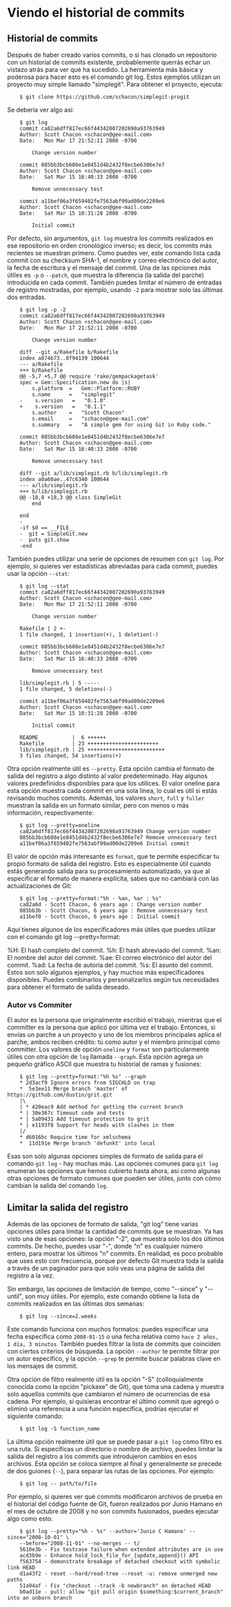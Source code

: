 # Viendo el historial de commits

## Historial de commits
Después de haber creado varios commits, o si has clonado un repositorio con un historial de commits existente, probablemente querrás echar un vistazo atrás para ver qué ha sucedido. La herramienta más básica y poderosa para hacer esto es el comando git log. Estos ejemplos utilizan un proyecto muy simple llamado "simplegit". Para obtener el proyecto, ejecuta:
```
    $ git clone https://github.com/schacon/simplegit-progit
```
Se deberia ver algo asi:
```
    $ git log
    commit ca82a6dff817ec66f44342007202690a93763949
    Author: Scott Chacon <schacon@gee-mail.com>
    Date:   Mon Mar 17 21:52:11 2008 -0700

        Change version number

    commit 085bb3bcb608e1e8451d4b2432f8ecbe6306e7e7
    Author: Scott Chacon <schacon@gee-mail.com>
    Date:   Sat Mar 15 16:40:33 2008 -0700

        Remove unnecessary test

    commit a11bef06a3f659402fe7563abf99ad00de2209e6
    Author: Scott Chacon <schacon@gee-mail.com>
    Date:   Sat Mar 15 10:31:28 2008 -0700

        Initial commit
```
Por defecto, sin argumentos, `git log` muestra los commits realizados en ese repositorio en orden cronológico inverso; es decir, los commits más recientes se muestran primero. Como puedes ver, este comando lista cada commit con su checksum SHA-1, el nombre y correo electrónico del autor, la fecha de escritura y el mensaje del commit. Una de las opciones más útiles es `-p` o `--patch`, que muestra la diferencia (la salida del parche) introducida en cada commit. También puedes limitar el número de entradas de registro mostradas, por ejemplo, usando `-2` para mostrar solo las últimas dos entradas.
```
    $ git log -p -2
    commit ca82a6dff817ec66f44342007202690a93763949
    Author: Scott Chacon <schacon@gee-mail.com>
    Date:   Mon Mar 17 21:52:11 2008 -0700

        Change version number

    diff --git a/Rakefile b/Rakefile
    index a874b73..8f94139 100644
    --- a/Rakefile
    +++ b/Rakefile
    @@ -5,7 +5,7 @@ require 'rake/gempackagetask'
    spec = Gem::Specification.new do |s|
        s.platform  =   Gem::Platform::RUBY
        s.name      =   "simplegit"
    -    s.version   =   "0.1.0"
    +    s.version   =   "0.1.1"
        s.author    =   "Scott Chacon"
        s.email     =   "schacon@gee-mail.com"
        s.summary   =   "A simple gem for using Git in Ruby code."

    commit 085bb3bcb608e1e8451d4b2432f8ecbe6306e7e7
    Author: Scott Chacon <schacon@gee-mail.com>
    Date:   Sat Mar 15 16:40:33 2008 -0700

        Remove unnecessary test

    diff --git a/lib/simplegit.rb b/lib/simplegit.rb
    index a0a60ae..47c6340 100644
    --- a/lib/simplegit.rb
    +++ b/lib/simplegit.rb
    @@ -18,8 +18,3 @@ class SimpleGit
        end

    end
    -
    -if $0 == __FILE__
    -  git = SimpleGit.new
    -  puts git.show
    -end
```
También puedes utilizar una serie de opciones de resumen con `git log`. Por ejemplo, si quieres ver estadísticas abreviadas para cada commit, puedes usar la opción `--stat`:
```
    $ git log --stat
    commit ca82a6dff817ec66f44342007202690a93763949
    Author: Scott Chacon <schacon@gee-mail.com>
    Date:   Mon Mar 17 21:52:11 2008 -0700

        Change version number

    Rakefile | 2 +-
    1 file changed, 1 insertion(+), 1 deletion(-)

    commit 085bb3bcb608e1e8451d4b2432f8ecbe6306e7e7
    Author: Scott Chacon <schacon@gee-mail.com>
    Date:   Sat Mar 15 16:40:33 2008 -0700

        Remove unnecessary test

    lib/simplegit.rb | 5 -----
    1 file changed, 5 deletions(-)

    commit a11bef06a3f659402fe7563abf99ad00de2209e6
    Author: Scott Chacon <schacon@gee-mail.com>
    Date:   Sat Mar 15 10:31:28 2008 -0700

        Initial commit

    README           |  6 ++++++
    Rakefile         | 23 +++++++++++++++++++++++
    lib/simplegit.rb | 25 +++++++++++++++++++++++++
    3 files changed, 54 insertions(+)
```
Otra opción realmente útil es `--pretty`. Esta opción cambia el formato de salida del registro a algo distinto al valor predeterminado. Hay algunos valores predefinidos disponibles para que los utilices. El valor oneline para esta opción muestra cada commit en una sola línea, lo cual es útil si estás revisando muchos commits. Además, los valores `short`, `full` y `fuller` muestran la salida en un formato similar, pero con menos o más información, respectivamente:
```
    $ git log --pretty=oneline
    ca82a6dff817ec66f44342007202690a93763949 Change version number
    085bb3bcb608e1e8451d4b2432f8ecbe6306e7e7 Remove unnecessary test
    a11bef06a3f659402fe7563abf99ad00de2209e6 Initial commit
```
El valor de opción más interesante es `format`, que te permite especificar tu propio formato de salida del registro. Esto es especialmente útil cuando estás generando salida para su procesamiento automatizado, ya que al especificar el formato de manera explícita, sabes que no cambiará con las actualizaciones de Git:
```
    $ git log --pretty=format:"%h - %an, %ar : %s"
    ca82a6d - Scott Chacon, 6 years ago : Change version number
    085bb3b - Scott Chacon, 6 years ago : Remove unnecessary test
    a11bef0 - Scott Chacon, 6 years ago : Initial commit
```
Aquí tienes algunos de los especificadores más útiles que puedes utilizar con el comando git log --pretty=format:

%H: El hash completo del commit.
%h: El hash abreviado del commit.
%an: El nombre del autor del commit.
%ae: El correo electrónico del autor del commit.
%ad: La fecha de autoría del commit.
%s: El asunto del commit.
Estos son solo algunos ejemplos, y hay muchos más especificadores disponibles. Puedes combinarlos y personalizarlos según tus necesidades para obtener el formato de salida deseado.

### Autor vs Commiter
El autor es la persona que originalmente escribió el trabajo, mientras que el committer es la persona que aplicó por última vez el trabajo. Entonces, si envías un parche a un proyecto y uno de los miembros principales aplica el parche, ambos reciben crédito: tú como autor y el miembro principal como committer.
Los valores de opción `oneline` y `format` son particularmente útiles con otra opción de `log` llamada `--graph`. Esta opción agrega un pequeño gráfico ASCII que muestra tu historial de ramas y fusiones:
```
    $ git log --pretty=format:"%h %s" --graph
    * 2d3acf9 Ignore errors from SIGCHLD on trap
    *  5e3ee11 Merge branch 'master' of https://github.com/dustin/grit.git
    |\
    | * 420eac9 Add method for getting the current branch
    * | 30e367c Timeout code and tests
    * | 5a09431 Add timeout protection to grit
    * | e1193f8 Support for heads with slashes in them
    |/
    * d6016bc Require time for xmlschema
    *  11d191e Merge branch 'defunkt' into local
```
Esas son solo algunas opciones simples de formato de salida para el comando `git log` - hay muchas más. Las opciones comunes para `git log` enumeran las opciones que hemos cubierto hasta ahora, así como algunas otras opciones de formato comunes que pueden ser útiles, junto con cómo cambian la salida del comando `log`.

## Limitar la salida del registro

Además de las opciones de formato de salida, "git log" tiene varias opciones útiles para limitar la cantidad de commits que se muestran. Ya has visto una de esas opciones: la opción "-2", que muestra solo los dos últimos commits. De hecho, puedes usar "-<n>", donde "n" es cualquier número entero, para mostrar los últimos "n" commits. En realidad, es poco probable que uses esto con frecuencia, porque por defecto Git muestra toda la salida a través de un paginador para que solo veas una página de salida del registro a la vez.

Sin embargo, las opciones de limitación de tiempo, como "--since" y "--until", son muy útiles. Por ejemplo, este comando obtiene la lista de commits realizados en las últimas dos semanas:
```
    $ git log --since=2.weeks
```
Este comando funciona con muchos formatos: puedes especificar una fecha específica como `2008-01-15` o una fecha relativa como `hace 2 años, 1 día, 3 minutos`.
También puedes filtrar la lista de commits que coinciden con ciertos criterios de búsqueda. La opción `--author` te permite filtrar por un autor específico, y la opción `--grep` te permite buscar palabras clave en los mensajes de commit.

Otra opción de filtro realmente útil es la opción "-S" (colloquialmente conocida como la opción "pickaxe" de Git), que toma una cadena y muestra solo aquellos commits que cambiaron el número de ocurrencias de esa cadena. Por ejemplo, si quisieras encontrar el último commit que agregó o eliminó una referencia a una función específica, podrías ejecutar el siguiente comando:
```
    $ git log -S function_name
```
La última opción realmente útil que se puede pasar a `git log` como filtro es una ruta. Si especificas un directorio o nombre de archivo, puedes limitar la salida del registro a los commits que introdujeron cambios en esos archivos. Esta opción se coloca siempre al final y generalmente se precede de dos guiones (`--`), para separar las rutas de las opciones. Por ejemplo:
```
    $ git log -- path/to/file
```
Por ejemplo, si quieres ver qué commits modificaron archivos de prueba en el historial del código fuente de Git, fueron realizados por Junio Hamano en el mes de octubre de 2008 y no son commits fusionados, puedes ejecutar algo como esto:
```
    $ git log --pretty="%h - %s" --author='Junio C Hamano' --since="2008-10-01" \
    --before="2008-11-01" --no-merges -- t/
    5610e3b - Fix testcase failure when extended attributes are in use
    acd3b9e - Enhance hold_lock_file_for_{update,append}() API
    f563754 - demonstrate breakage of detached checkout with symbolic link HEAD
    d1a43f2 - reset --hard/read-tree --reset -u: remove unmerged new paths
    51a94af - Fix "checkout --track -b newbranch" on detached HEAD
    b0ad11e - pull: allow "git pull origin $something:$current_branch" into an unborn branch
```

